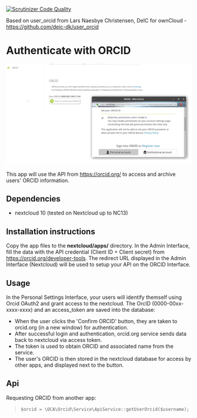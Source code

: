 [![Scrutinizer Code Quality](https://scrutinizer-ci.com/g/nextcloud/orcid/badges/quality-score.png?b=master)](https://scrutinizer-ci.com/g/nextcloud/orcid/?branch=master)

Based on user_orcid from Lars Naesbye Christensen, DeIC for ownCloud - https://github.com/deic-dk/user_orcid

# Authenticate with ORCID

![example screenshot](screenshots/personalsettings.jpeg)

This app will use the API from https://orcid.org/ to access and archive users' 
ORCID information.
 
## Dependencies 
 * nextcloud 10 (tested on Nextcloud up to NC13)

## Installation instructions
Copy the app files to the **nextcloud/apps/** directory.
In the Admin Interface, fill the data with the API credential (Client ID + Client secret) from https://orcid.org/developer-tools. The redirect URL displayed in the Admin Interface (Nextcloud) will be used to setup your API on the ORCID Interface.

## Usage

In the Personal Settings Interface, your users will identify themself using Orcid OAuth2 and grant access to the nextcloud. The OrcID (0000-00xx-xxxx-xxxx) and an access_token are saved into the database:

 - When the user clicks the 'Confirm ORCID' button, they are taken to orcid.org (in a new window) for authentication.
 - After successful login and authentication, orcid.org service sends data back to nextcloud via access token.
 - The token is used to obtain ORCID and associated name from the service.
 - The user's ORCID is then stored in the nextcloud database for access by other apps, and displayed next to the button.


## Api

Requesting ORCID from another app:

>     $orcid = \OCA\Orcid\Service\ApiService::getUserOrcid($username);

